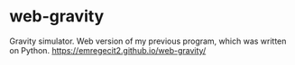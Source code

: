# web-gravity

Gravity simulator.
Web version of my previous program, which was written on Python.
https://emregecit2.github.io/web-gravity/
